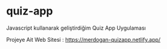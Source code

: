 # quiz-app
Javascript kullanarak geliştirdiğim Quiz App Uygulaması

Projeye Ait Web Sitesi : https://merdogan-quizapp.netlify.app/
